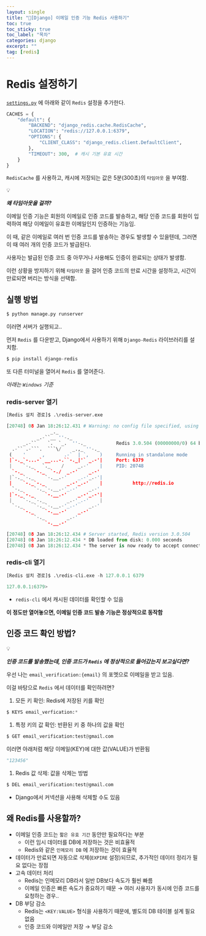 ```yaml
---
layout: single
title: "📘[Django] 이메일 인증 기능 Redis 사용하기"
toc: true
toc_sticky: true
toc_label: "목차"
categories: django
excerpt: ""
tag: [redis]
---
```


# Redis 설정하기

[`settings.py`](http://settings.py) 에 아래와 같이 `Redis` 설정을 추가한다.

```python
CACHES = {
    "default": {
        "BACKEND": "django_redis.cache.RedisCache",
        "LOCATION": "redis://127.0.0.1:6379",
        "OPTIONS": {
            "CLIENT_CLASS": "django_redis.client.DefaultClient",
        },
        "TIMEOUT": 300,  # 캐시 기본 유효 시간
    }
}
```

`RedisCache` 를 사용하고, 캐시에 저장되는 값은 5분(300초)의 `타임아웃` 을 부여함.

<aside>
💡

***왜 타임아웃을 걸까?***


이메일 인증 기능은 회원의 이메일로 인증 코드를 발송하고, 해당 인증 코드를 회원이 입력하여 해당 이메일이 유효한 이메일인지 인증하는 기능임.

이 때, 같은 이메일로 여러 번 인증 코드를 발송하는 경우도 발생할 수 있을텐데, 그러면 이 때 여러 개의 인증 코드가 발급된다.

사용자는 발급된 인증 코드 중 아무거나 사용해도 인증이 완료되는 상태가 발생함.

이런 상황을 방지하기 위해 `타임아웃` 을 걸어 인증 코드의 만료 시간을 설정하고, 시간이 만료되면 버리는 방식을 선택함.

</aside>

## 실행 방법

```python
$ python manage.py runserver
```

이러면 서버가 실행되고..

먼저 `Redis` 를 다운받고, Django에서 사용하기 위해 `Django-Redis` 라이브러리를 설치함.

```python
$ pip install django-redis
```

또 다른 터미널을 열어서 `Redis` 를 열어준다.

*아래는 `Windows` 기준*

### redis-server 열기

```python
[Redis 설치 경로]$ .\redis-server.exe

[20748] 08 Jan 18:26:12.431 # Warning: no config file specified, using the default config. In order to specify a config file use C:\Users\Aptimizer\Redis-x64-3.0.504\redis-server.exe /path/to/redis.conf
                _._
           _.-``__ ''-._
      _.-``    `.  `_.  ''-._           Redis 3.0.504 (00000000/0) 64 bit
  .-`` .-```.  ```\/    _.,_ ''-._
 (    '      ,       .-`  | `,    )     Running in standalone mode
 |`-._`-...-` __...-.``-._|'` _.-'|     Port: 6379
 |    `-._   `._    /     _.-'    |     PID: 20748
  `-._    `-._  `-./  _.-'    _.-'
 |`-._`-._    `-.__.-'    _.-'_.-'|
 |    `-._`-._        _.-'_.-'    |           http://redis.io
  `-._    `-._`-.__.-'_.-'    _.-'
 |`-._`-._    `-.__.-'    _.-'_.-'|
 |    `-._`-._        _.-'_.-'    |
  `-._    `-._`-.__.-'_.-'    _.-'
      `-._    `-.__.-'    _.-'
          `-._        _.-'
              `-.__.-'

[20748] 08 Jan 18:26:12.434 # Server started, Redis version 3.0.504
[20748] 08 Jan 18:26:12.434 * DB loaded from disk: 0.000 seconds
[20748] 08 Jan 18:26:12.434 * The server is now ready to accept connections on port 6379

```

### redis-cli 열기

```python
[Redis 설치 경로]$ .\redis-cli.exe -h 127.0.0.1 6379

127.0.0.1:6379> 
```

- `redis-cli` 에서 캐시된 데이터를 확인할 수 있음

**이 정도만 열어놓으면, 이메일 인증 코드 발송 기능은 정상적으로 동작함**

## 인증 코드 확인 방법?

<aside>
💡

***인증 코드를 발송했는데, 인증 코드가 `Redis` 에 정상적으로 들어갔는지 보고싶다면?***


우선 나는 `email_verification:{email}` 의 포멧으로 이메일을 받고 있음.

이걸 바탕으로 `Redis` 에서 데이터를 확인하려면?

1. 모든 키 확인: Redis에 저장된 키를 확인

```python
$ KEYS email_verfication:*
```

1. 특정 키의 값 확인: 반환된 키 중 하나의 값을 확인

```python
$ GET email_verification:test@gmail.com
```

이러면 아래처럼 해당 이메일(KEY)에 대한 값(VALUE)가 반환됨

```python
"123456"
```

1. Redis 값 삭제: 값을 삭제는 방법

```python
$ DEL email_verification:test@gmail.com
```

- Django에서 커넥션을 사용해 삭제할 수도 있음
</aside>

## 왜 Redis를 사용할까?

- 이메일 인증 코드는 `짧은 유효 기간` 동안만 필요하다는 부분
    - 이런 임시 데이터를 DB에 저장하는 것은 비효율적
    - Redis와 같은 `인메모리 DB` 에 저장하는 것이 효율적
- 데이터가 만료되면 자동으로 삭제(`EXPIRE` 설정)되므로, 추가적인 데이터 정리가 필요 없다는 장점
- 고속 데이터 처리
    - Redis는 인메모리 DB라서 일반 DB보다 속도가 훨씬 빠름
    - 이메일 인증은 빠른 속도가 중요하기 때문 → 여러 사용자가 동시에 인증 코드를 요청하는 경우..
- DB 부담 감소
    - Redis는 `<KEY:VALUE>` 형식을 사용하기 때문에, 별도의 DB 테이블 설계 필요 없음
    - 인증 코드와 이메일만 저장 → 부담 감소